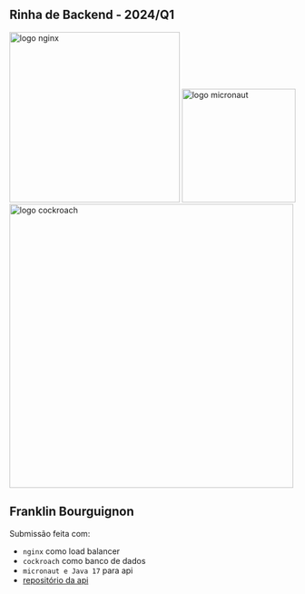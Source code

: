 ## Rinha de Backend - 2024/Q1

<img src="https://upload.wikimedia.org/wikipedia/commons/c/c5/Nginx_logo.svg" alt="logo nginx" width="300" height="auto">
<img src=https://micronaut.io/wp-content/uploads/2021/06/sally-black-300x276.png" alt="logo micronaut" width="200" height="auto"> 
<img src="https://connect.redhat.com/s3api/prod-s3api/1629218071-logo-url-5e9872712989e6a90307acd6.png" alt="logo cockroach" width="500" height="auto">

## Franklin Bourguignon
Submissão feita com:
- `nginx` como load balancer
- `cockroach` como banco de dados
- `micronaut e Java 17` para api 
- [repositório da api](https://github.com/fbourguignon/rinha-backend-2024-q1-java-micronaut)

